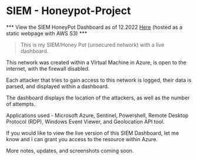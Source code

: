 # SIEM - Honeypot-Project
*** View the SIEM HoneyPot Dashboard as of 12.2022 [Here](https://siem-azure-honeypot.s3.amazonaws.com/SIEM-Azure-Honeypot-12.2022.png)
(hosted as a static webpage with AWS S3) ***

>  This is my SIEM/Honey Pot (unsecured network) with a live dashboard. 

This network was created within a VIrtual Machine in Azure, is open to the internet, with the firewall disabled.

Each attacker that tries to gain access to this network is logged, their data is parsed, and displayed within a dashboard.

The dashboard displays the location of the attackers, as well as the number of attempts.

Applications used - Microsoft Azure, Sentinel, Powershell, Remote Desktop Protocol (RDP), Windows Event Viewer, and Geolocation API tool.

If you would like to view the live version of this SIEM Dashboard, let me know and I can grant you access to the resource within Azure.

More notes, updates, and screenshots coming soon.

